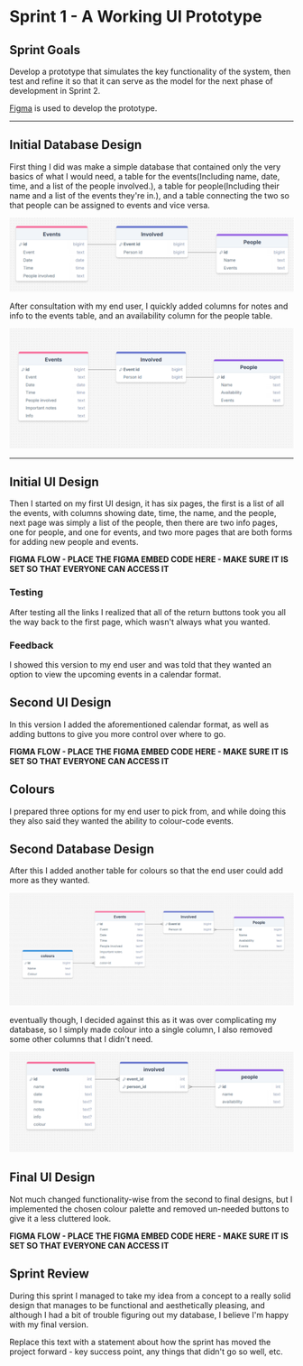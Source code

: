 # Sprint 1 - A Working UI Prototype


## Sprint Goals

Develop a prototype that simulates the key functionality of the system, then test and refine it so that it can serve as the model for the next phase of development in Sprint 2.

[Figma](https://www.figma.com/) is used to develop the prototype.


---

## Initial Database Design

First thing I did was make a simple database that contained only the very basics of what I would need, a table for the events(Including name, date, time, and a list of the people involved.), a table for people(Including their name and a list of the events they're in.), and a table connecting the two so that people can be assigned to events and vice versa.

![SCREENSHOT OF DB DESIGN](screenshots/db1.png)

After consultation with my end user, I quickly added columns for notes and info to the events table, and an availability column for the people table.

![SCREENSHOT OF DB DESIGN](screenshots/db2.png)

---

## Initial UI Design

Then I started on my first UI design, it has six pages, the first is a list of all the events, with columns showing date, time, the name, and the people, next page was simply a list of the people, then there are two info pages, one for people, and one for events, and two more pages that are both forms for adding new people and events.

**FIGMA FLOW - PLACE THE FIGMA EMBED CODE HERE - MAKE SURE IT IS SET SO THAT EVERYONE CAN ACCESS IT**

### Testing

After testing all the links I realized that all of the return buttons took you all the way back to the first page, which wasn't always what you wanted.

### Feedback

I showed this version to my end user and was told that they wanted an option to view the upcoming events in a calendar format.

## Second UI Design

In this version I added the aforementioned calendar format, as well as adding buttons to give you more control over where to go.

**FIGMA FLOW - PLACE THE FIGMA EMBED CODE HERE - MAKE SURE IT IS SET SO THAT EVERYONE CAN ACCESS IT**

## Colours

I prepared three options for my end user to pick from, and while doing this they also said they wanted the ability to colour-code events.

## Second Database Design

After this I added another table for colours so that the end user could add more as they wanted. 

![SCREENSHOT OF DB DESIGN](screenshots/db3.png)

 eventually though, I decided against this as it was over complicating my database, so I simply made colour into a single column, I also removed some other columns that I didn't need.

![SCREENSHOT OF DB DESIGN](screenshots/db4.png)

## Final UI Design

Not much changed functionality-wise from the second to final designs, but I implemented the chosen colour palette and removed un-needed buttons to give it a less cluttered look.

**FIGMA FLOW - PLACE THE FIGMA EMBED CODE HERE - MAKE SURE IT IS SET SO THAT EVERYONE CAN ACCESS IT**

## Sprint Review

During this sprint I managed to take my idea from a concept to a really solid design that manages to be functional and aesthetically pleasing, and although I had a bit of trouble figuring out my database, I believe I'm happy with my final version. 

Replace this text with a statement about how the sprint has moved the project forward - key success point, any things that didn't go so well, etc.

